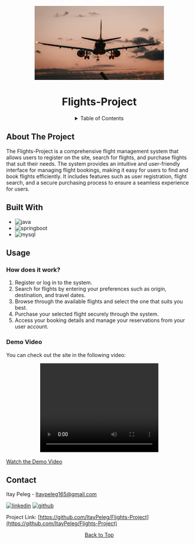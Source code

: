 <a name="readme-top"></a>
<!-- PROJECT LOGO -->
<div align="center">
 <a href="https://github.com/ItayPeleg/Flights-Project">
 <img src="src/resources/static/assets/images/photo-1628964178609-aec11c666040.jpeg" alt="Logo" width="350" height="200">
 </a>

<h1 align="center">Flights-Project</h1>


<!-- TABLE OF CONTENTS -->
<details>
 <summary>Table of Contents</summary>
 <ol>
 <li><a href="#about-the-project">About The Project</a></li>
 <li><a href="#built-with">Built With</a></li>
 <li><a href="#usage">Usage</a></li>
 <li><a href="#contact">Contact</a></li>
 </ol>
</details>

<div align="left">

## About The Project

The Flights-Project is a comprehensive flight management system that allows users to register on the site, search for flights, and purchase flights that suit their needs. 
The system provides an intuitive and user-friendly interface for managing flight bookings, making it easy for users to find and book flights efficiently. 
It includes features such as user registration, flight search, and a secure purchasing process to ensure a seamless experience for users.

## Built With

* ![java](https://img.shields.io/badge/JAVA-007396?style=for-the-badge&logo=java&logoColor=white)
* ![springboot](https://img.shields.io/badge/SPRINGBOOT-6DB33F?style=for-the-badge&logo=spring&logoColor=white)
* ![mysql](https://img.shields.io/badge/mysql-4479A1?style=for-the-badge&logo=mysql&logoColor=white)

## Usage

### How does it work?

1. Register or log in to the system.
2. Search for flights by entering your preferences such as origin, destination, and travel dates.
3. Browse through the available flights and select the one that suits you best.
4. Purchase your selected flight securely through the system.
5. Access your booking details and manage your reservations from your user account.

### Demo Video

You can check out the site in the following video:

<div align="center">
 <video width="320" height="240" controls>
   <source src="https://github.com/ItayPeleg/Flights-Project/raw/main/src/resources/static/assets/video/spring-flights-project.mp4" type="video/mp4">
   Your browser does not support the video tag.
 </video>
</div>

[Watch the Demo Video](src/resources/static/assets/video/spring-flights-project.mp4)

<!-- CONTACT -->
## Contact

Itay Peleg - Itaypeleg165@gmail.com

[![linkedin](https://img.shields.io/badge/LinkedIn-0077B5?style=for-the-badge&logo=linkedin&logoColor=white)](https://www.linkedin.com/in/itay-peleg-)
[![github](https://img.shields.io/badge/GitHub-100000?style=for-the-badge&logo=github&logoColor=white)](https://github.com/ItayPeleg)

Project Link: [https://github.com/ItayPeleg/Flights-Project](https://github.com/ItayPeleg/Flights-Project)

</div>

<!-- BACK TO TOP -->
<a href="#readme-top">Back to Top</a>

